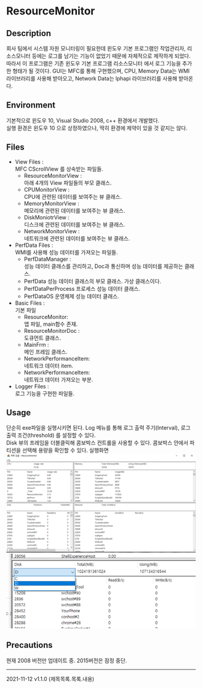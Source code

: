 # ResourceMonitor

## Description
회사 팀에서 시스템 자원 모니터링이 필요한데 윈도우 기본 프로그램인 작업관리자, 리소스모니터 등에는 로그를 남기는 기능이 없었기 때문에 자체적으로 제작하게 되었다.
따라서 이 프로그램은 기존 윈도우 기본 프로그램 리소스모니터 에서 로그 기능을 추가한 형태가 될 것이다.
GUI는 MFC를 통해 구현했으며, CPU, Memory Data는 WMI 라이브러리를 사용해 받아오고, Network Data는 lphapi 라이브러리를 사용해 받아온다.

## Environment
기본적으로 윈도우 10, Visual Studio 2008, c++ 환경에서 개발했다.  
실행 환경은 윈도우 10 으로 상정하였으나, 딱히 환경에 제약이 있을 것 같지는 않다.

## Files
* View Files :  
MFC CScrollView 를 상속받는 파일들.
    * ResourceMonitorView :  
    아래 4개의 View 파일들의 부모 클래스. 
    * CPUMonitorView :  
    CPU에 관련된 데이터를 보여주는 뷰 클래스.
    * MemoryMonitorView :  
    메모리에 관련된 데이터를 보여주는 뷰 클래스.
    * DiskMoniotrView :  
    디스크에 관련된 데이터를 보여주는 뷰 클래스.
    * NetworkMonitorView :  
    네트워크에 관련된 데이터를 보여주는 뷰 클래스.
* PerfData Files :  
WMI를 사용해 성능 데이터를 가져오는 파일들.
    * PerfDataManager :  
    성능 데이터 클래스를 관리하고, Doc과 통신하며 성능 데이터를 제공하는 클래스.
    * PerfData
    성능 데이터 클래스의 부모 클래스. 가상 클래스이다.
    * PerfDataPerProcess
    프로세스 성능 데이터 클래스.
    * PerfDataOS
    운영체제 성능 데이터 클래스.
* Basic Files :  
기본 파일
    * ResourceMonitor:  
    앱 파일, main함수 존재.
    * ResourceMonitorDoc :  
    도큐먼트 클래스.
    * MainFrm :  
    메인 프레임 클래스.  
    * NetworkPerformanceItem:  
    네트워크 데이터 item.
    * NetworkPerformanceItem:  
    네트워크 데이터 가져오는 부분.
* Logger Files :  
로그 기능을 구현한 파일들.

## Usage
단순히 exe파일을 실행시키면 된다. 
Log 메뉴를 통해 로그 출력 주기(Interval), 로그 출력 조건(threshold) 를 설정할 수 있다.  
Disk 뷰의 프레임을 더블클릭해 콤보박스 컨트롤을 사용할 수 있다. 콤보박스 안에서 파티션을 선택해 용량을 확인할 수 있다.
실행화면  
![실행화면](https://github.com/jidungg/ResourceMonitor/blob/master/img/v1.1.2.PNG?raw=true)
![콤보박스](https://github.com/jidungg/ResourceMonitor/blob/master/img/v1.2.0.PNG?raw=true)
## Precautions
현재 2008 버전만 업데이트 중. 2015버전은 잠정 중단.  
* * *  


2021-11-12 v1.1.0 (제목목록.목록.내용)


